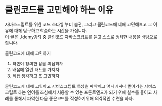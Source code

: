 # 클린코드를 고민해야 하는 이유

자바스크립트를 위한 코드 스타일 부터 습관, 그리고 클린코드에 대해 고민해보고 그 이유에 대해 탐구하고 학슴하는 시간을 가집니다.  
이 글은 Udemy강의 중 클린코드 자바스크립트를 듣고 스스로 정리한 내용을 바탕으로 합니다.

클린코드에 대해 고민하기

1. 타인이 정의한 답을 의심하자
2. 배움에 열린 태도를 가지자
3. 직접 생각하고 또 고민하자

클린코드에 대해 고민하고 자바스크립트 특성을 파악하고 어디에서나 돌아가는 자바스크립트 라는 언어를 조심해서 사용할 수 있는 프론트엔드가 되기 위해 실수를 줄이고 사례를 통해서 파악한 다음 좋은코드를 작성하기위해 의식적인 수련을 하자.
